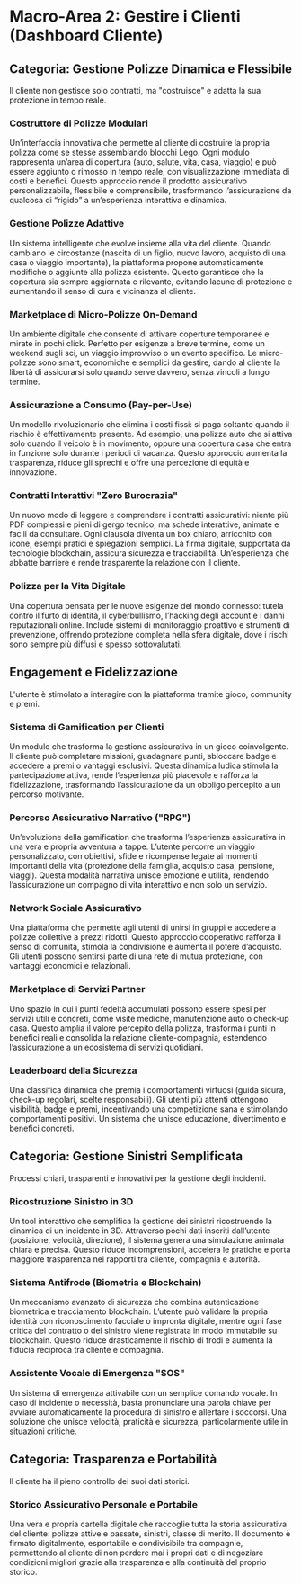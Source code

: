 # Macro-Area 2: Gestire i Clienti (Dashboard Cliente)

## Categoria: Gestione Polizze Dinamica e Flessibile

Il cliente non gestisce solo contratti, ma "costruisce" e adatta la sua protezione in tempo reale.

### Costruttore di Polizze Modulari

Un’interfaccia innovativa che permette al cliente di costruire la propria polizza come se stesse assemblando blocchi Lego. Ogni modulo rappresenta un’area di copertura (auto, salute, vita, casa, viaggio) e può essere aggiunto o rimosso in tempo reale, con visualizzazione immediata di costi e benefici. Questo approccio rende il prodotto assicurativo personalizzabile, flessibile e comprensibile, trasformando l’assicurazione da qualcosa di “rigido” a un’esperienza interattiva e dinamica.

### Gestione Polizze Adattive

Un sistema intelligente che evolve insieme alla vita del cliente. Quando cambiano le circostanze (nascita di un figlio, nuovo lavoro, acquisto di una casa o viaggio importante), la piattaforma propone automaticamente modifiche o aggiunte alla polizza esistente. Questo garantisce che la copertura sia sempre aggiornata e rilevante, evitando lacune di protezione e aumentando il senso di cura e vicinanza al cliente.

### Marketplace di Micro-Polizze On-Demand

Un ambiente digitale che consente di attivare coperture temporanee e mirate in pochi click. Perfetto per esigenze a breve termine, come un weekend sugli sci, un viaggio improvviso o un evento specifico. Le micro-polizze sono smart, economiche e semplici da gestire, dando al cliente la libertà di assicurarsi solo quando serve davvero, senza vincoli a lungo termine.

### Assicurazione a Consumo (Pay-per-Use)

Un modello rivoluzionario che elimina i costi fissi: si paga soltanto quando il rischio è effettivamente presente. Ad esempio, una polizza auto che si attiva solo quando il veicolo è in movimento, oppure una copertura casa che entra in funzione solo durante i periodi di vacanza. Questo approccio aumenta la trasparenza, riduce gli sprechi e offre una percezione di equità e innovazione.

### Contratti Interattivi "Zero Burocrazia"

Un nuovo modo di leggere e comprendere i contratti assicurativi: niente più PDF complessi e pieni di gergo tecnico, ma schede interattive, animate e facili da consultare. Ogni clausola diventa un box chiaro, arricchito con icone, esempi pratici e spiegazioni semplici. La firma digitale, supportata da tecnologie blockchain, assicura sicurezza e tracciabilità. Un’esperienza che abbatte barriere e rende trasparente la relazione con il cliente.

### Polizza per la Vita Digitale

Una copertura pensata per le nuove esigenze del mondo connesso: tutela contro il furto di identità, il cyberbullismo, l’hacking degli account e i danni reputazionali online. Include sistemi di monitoraggio proattivo e strumenti di prevenzione, offrendo protezione completa nella sfera digitale, dove i rischi sono sempre più diffusi e spesso sottovalutati.

## Engagement e Fidelizzazione

L'utente è stimolato a interagire con la piattaforma tramite gioco, community e premi.

### Sistema di Gamification per Clienti

Un modulo che trasforma la gestione assicurativa in un gioco coinvolgente. Il cliente può completare missioni, guadagnare punti, sbloccare badge e accedere a premi o vantaggi esclusivi. Questa dinamica ludica stimola la partecipazione attiva, rende l’esperienza più piacevole e rafforza la fidelizzazione, trasformando l’assicurazione da un obbligo percepito a un percorso motivante.

### Percorso Assicurativo Narrativo ("RPG")

Un’evoluzione della gamification che trasforma l’esperienza assicurativa in una vera e propria avventura a tappe. L’utente percorre un viaggio personalizzato, con obiettivi, sfide e ricompense legate ai momenti importanti della vita (protezione della famiglia, acquisto casa, pensione, viaggi). Questa modalità narrativa unisce emozione e utilità, rendendo l’assicurazione un compagno di vita interattivo e non solo un servizio.

### Network Sociale Assicurativo

Una piattaforma che permette agli utenti di unirsi in gruppi e accedere a polizze collettive a prezzi ridotti. Questo approccio cooperativo rafforza il senso di comunità, stimola la condivisione e aumenta il potere d’acquisto. Gli utenti possono sentirsi parte di una rete di mutua protezione, con vantaggi economici e relazionali.

### Marketplace di Servizi Partner

Uno spazio in cui i punti fedeltà accumulati possono essere spesi per servizi utili e concreti, come visite mediche, manutenzione auto o check-up casa. Questo amplia il valore percepito della polizza, trasforma i punti in benefici reali e consolida la relazione cliente-compagnia, estendendo l’assicurazione a un ecosistema di servizi quotidiani.

### Leaderboard della Sicurezza

Una classifica dinamica che premia i comportamenti virtuosi (guida sicura, check-up regolari, scelte responsabili). Gli utenti più attenti ottengono visibilità, badge e premi, incentivando una competizione sana e stimolando comportamenti positivi. Un sistema che unisce educazione, divertimento e benefici concreti.

## Categoria: Gestione Sinistri Semplificata

Processi chiari, trasparenti e innovativi per la gestione degli incidenti.

### Ricostruzione Sinistro in 3D

Un tool interattivo che semplifica la gestione dei sinistri ricostruendo la dinamica di un incidente in 3D. Attraverso pochi dati inseriti dall’utente (posizione, velocità, direzione), il sistema genera una simulazione animata chiara e precisa. Questo riduce incomprensioni, accelera le pratiche e porta maggiore trasparenza nei rapporti tra cliente, compagnia e autorità.

### Sistema Antifrode (Biometria e Blockchain)

Un meccanismo avanzato di sicurezza che combina autenticazione biometrica e tracciamento blockchain. L’utente può validare la propria identità con riconoscimento facciale o impronta digitale, mentre ogni fase critica del contratto o del sinistro viene registrata in modo immutabile su blockchain. Questo riduce drasticamente il rischio di frodi e aumenta la fiducia reciproca tra cliente e compagnia.

### Assistente Vocale di Emergenza "SOS"

Un sistema di emergenza attivabile con un semplice comando vocale. In caso di incidente o necessità, basta pronunciare una parola chiave per avviare automaticamente la procedura di sinistro e allertare i soccorsi. Una soluzione che unisce velocità, praticità e sicurezza, particolarmente utile in situazioni critiche.

## Categoria: Trasparenza e Portabilità

Il cliente ha il pieno controllo dei suoi dati storici.

### Storico Assicurativo Personale e Portabile

Una vera e propria cartella digitale che raccoglie tutta la storia assicurativa del cliente: polizze attive e passate, sinistri, classe di merito. Il documento è firmato digitalmente, esportabile e condivisibile tra compagnie, permettendo al cliente di non perdere mai i propri dati e di negoziare condizioni migliori grazie alla trasparenza e alla continuità del proprio storico.

